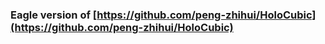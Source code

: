 ### Eagle version of [https://github.com/peng-zhihui/HoloCubic](https://github.com/peng-zhihui/HoloCubic)